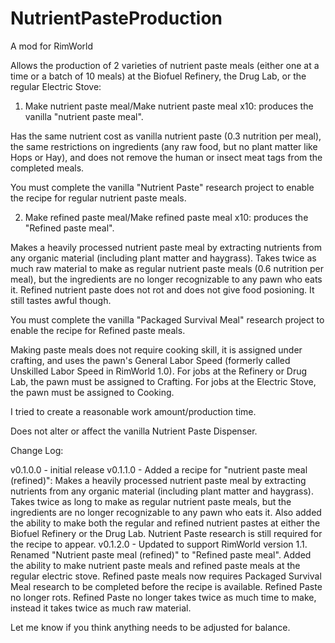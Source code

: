 # NutrientPasteProduction
A mod for RimWorld

Allows the production of 2 varieties of nutrient paste meals (either one at a time or a batch of 10 meals) at the Biofuel Refinery, the Drug Lab, or the regular Electric Stove:

1) Make nutrient paste meal/Make nutrient paste meal x10: produces the vanilla "nutrient paste meal".

Has the same nutrient cost as vanilla nutrient paste (0.3 nutrition per meal), the same restrictions on ingredients (any raw food, but no plant matter like Hops or Hay), and does not remove the human or insect meat tags from the completed meals.

You must complete the vanilla "Nutrient Paste" research project to enable the recipe for regular nutrient paste meals.

2) Make refined paste meal/Make refined paste meal x10: produces the "Refined paste meal".

Makes a heavily processed nutrient paste meal by extracting nutrients from any organic material (including plant matter and haygrass). Takes twice as much raw material to make as regular nutrient paste meals (0.6 nutrition per meal), but the ingredients are no longer recognizable to any pawn who eats it. Refined nutrient paste does not rot and does not give food posioning. It still tastes awful though.

You must complete the vanilla "Packaged Survival Meal" research project to enable the recipe for Refined paste meals.

Making paste meals does not require cooking skill, it is assigned under crafting, and uses the pawn's General Labor Speed (formerly called Unskilled Labor Speed in RimWorld 1.0). For jobs at the Refinery or Drug Lab, the pawn must be assigned to Crafting. For jobs at the Electric Stove, the pawn must be assigned to Cooking.

I tried to create a reasonable work amount/production time.

Does not alter or affect the vanilla Nutrient Paste Dispenser.

Change Log:

v0.1.0.0 - initial release
v0.1.1.0 - Added a recipe for "nutrient paste meal (refined)": Makes a heavily processed nutrient paste meal by extracting nutrients from any organic material (including plant matter and haygrass). Takes twice as long to make as regular nutrient paste meals, but the ingredients are no longer recognizable to any pawn who eats it. Also added the ability to make both the regular and refined nutrient pastes at either the Biofuel Refinery or the Drug Lab. Nutrient Paste research is still required for the recipe to appear.
v0.1.2.0 - Updated to support RimWorld version 1.1. Renamed "Nutrient paste meal (refined)" to "Refined paste meal". Added the ability to make nutrient paste meals and refined paste meals at the regular electric stove. Refined paste meals now requires Packaged Survival Meal research to be completed before the recipe is available. Refined Paste no longer rots. Refined Paste no longer takes twice as much time to make, instead it takes twice as much raw material.

Let me know if you think anything needs to be adjusted for balance.
